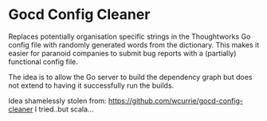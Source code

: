 # Gocd Config Cleaner

Replaces potentially organisation specific strings in the Thoughtworks Go
config file with randomly generated words from the dictionary. This makes it
easier for paranoid companies to submit bug reports with a (partially)
functional config file.

The idea is to allow the Go server to build the dependency graph but does
not extend to having it successfully run the builds.

Idea shamelessly stolen from: https://github.com/wcurrie/gocd-config-cleaner
I tried..but scala...
